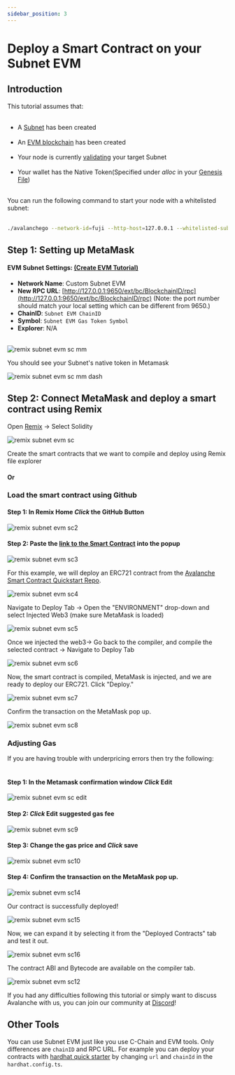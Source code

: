 ```yaml
---
sidebar_position: 3
---
```


# Deploy a Smart Contract on your Subnet EVM

## Introduction

This tutorial assumes that: <br></br>
- A [Subnet](../platform/subnets/create-a-subnet.md) has been created<br></br>
- An [EVM blockchain](../platform/subnets/create-evm-blockchain.md) has been created<br></br>
- Your node is currently [validating](../platform/subnets/create-a-subnet#adding-subnet-validators) your target Subnet<br></br>
- Your wallet has the Native Token(Specified under _alloc_ in your [Genesis File](../platform/subnets/create-evm-blockchain#build-genesis))<br></br>

You can run the following command to start your node with a whitelisted subnet:<br></br>
```sh
./avalanchego --network-id=fuji --http-host=127.0.0.1 --whitelisted-subnets=<Whitelisted Subnet ID>
```

## Step 1: Setting up MetaMask

#### **EVM Subnet Settings:** [(Create EVM Tutorial)](../platform/subnets/create-evm-blockchain.md)

* **Network Name**: Custom Subnet EVM
* **New RPC URL**: [http://127.0.0.1:9650/ext/bc/BlockchainID/rpc](http://127.0.0.1:9650/ext/bc/BlockchainID/rpc) (Note: the port number should match your local setting which can be different from 9650.)
* **ChainID**: `Subnet EVM ChainID`
* **Symbol**: `Subnet EVM Gas Token Symbol `
* **Explorer**: N/A
<br></br>

![remix subnet evm sc mm](/img/remix-subnet-evm-sc-mm.png)

You should see your Subnet's native token in Metamask

![remix subnet evm sc mm dash](/img/remix-subnet-evm-sc-mm-dash.png)


## Step 2: Connect MetaMask and deploy a smart contract using Remix

Open [Remix](https://remix.ethereum.org/) -&gt; Select Solidity

![remix subnet evm sc](/img/remix-subnet-evm-sc.png)

Create the smart contracts that we want to compile and deploy using Remix file explorer

#### Or
### Load the smart contract using Github

#### Step 1: In Remix Home _Click_ the GitHub Button

![remix subnet evm sc2](/img/remix-subnet-evm-sc2.png)


#### Step 2: Paste the [link to the Smart Contract](https://github.com/ava-labs/avalanche-smart-contract-quickstart/blob/main/contracts/NFT.sol) into the popup

![remix subnet evm sc3](/img/remix-subnet-evm-sc3.png)

For this example, we will deploy an ERC721 contract from the [Avalanche Smart Contract Quickstart Repo](https://github.com/ava-labs/avalanche-smart-contract-quickstart).

![remix subnet evm sc4](/img/remix-subnet-evm-sc4.png)

Navigate to Deploy Tab -&gt; Open the "ENVIRONMENT" drop-down and select Injected Web3 (make sure MetaMask is loaded)

![remix subnet evm sc5](/img/remix-subnet-evm-sc5.png)

Once we injected the web3-&gt; Go back to the compiler, and compile the selected contract -&gt; Navigate to Deploy Tab

![remix subnet evm sc6](/img/remix-subnet-evm-sc6.png)

Now, the smart contract is compiled, MetaMask is injected, and we are ready to deploy our ERC721. Click "Deploy."

![remix subnet evm sc7](/img/remix-subnet-evm-sc7.png)


Confirm the transaction on the MetaMask pop up.

![remix subnet evm sc8](/img/remix-subnet-evm-sc8.png)

### Adjusting Gas
If you are having trouble with underpricing errors then try the following: <br></br>

#### Step 1: In the Metamask confirmation window _Click_ Edit

![remix subnet evm sc edit](/img/remix-subnet-evm-sc-edit.png)
#### Step 2: _Click_ Edit suggested gas fee

![remix subnet evm sc9](/img/remix-subnet-evm-sc9.png)

#### Step 3: Change the gas price and _Click_ save

![remix subnet evm sc10](/img/remix-subnet-evm-sc10.png)
#### Step 4: Confirm the transaction on the MetaMask pop up.

![remix subnet evm sc14](/img/remix-subnet-evm-sc14.png)

Our contract is successfully deployed!

![remix subnet evm sc15](/img/remix-subnet-evm-sc15.png)

Now, we can expand it by selecting it from the "Deployed Contracts" tab and test it out.

![remix subnet evm sc16](/img/remix-subnet-evm-sc16.png)

The contract ABI and Bytecode are available on the compiler tab.

![remix subnet evm sc12](/img/remix-subnet-evm-sc12.png)

If you had any difficulties following this tutorial or simply want to discuss Avalanche with us, you can join our community at [Discord](https://chat.avalabs.org/)!



## Other Tools

You can use Subnet EVM just like you use C-Chain and EVM tools. Only differences are `chainID` and RPC URL. For example you can deploy your contracts with [hardhat quick starter](../../smart-contracts/using-hardhat-with-the-avalanche-c-chain.md) by changing `url` and `chainId` in the `hardhat.config.ts`.
